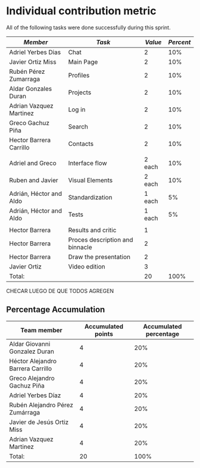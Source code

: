 # Individual contribution metric

All of the following tasks were done successfully during this sprint.

|  *Member*      |*Task* | *Value* | *Percent* |
|------------------|---------|----|------------|
| Adriel Yerbes Dias | Chat | 2 | 10% |
| Javier Ortiz Miss | Main Page | 2 | 10% |
| Rubén Pérez Zumarraga | Profiles | 2 | 10% |
| Aldar Gonzales Duran | Projects | 2 | 10% |
| Adrian Vazquez Martinez | Log in | 2 | 10% |
| Greco Gachuz Piña | Search | 2 | 10% |
| Hector Barrera Carrillo | Contacts | 2 | 10% |
||||
| Adriel and Greco | Interface flow | 2 each | 10% |
| Ruben and Javier | Visual Elements | 2 each | 10% |
| Adrián, Héctor and Aldo | Standardization | 1 each | 5% |
| Adrián, Héctor and Aldo | Tests | 1 each | 5% |
||||
| Hector Barrera | Results and critic |1 | |
| Hector Barrera | Proces description and binnacle | 2 | 
| Hector Barrera | Draw the presentation | 2 ||
| Javier Ortiz   | Video edition         | 3 ||
| Total: || 20 | 100% | 
CHECAR LUEGO DE QUE TODOS AGREGEN

## Percentage Accumulation
|  **Team member**    |**Accumulated points**| **Accumulated percentage** |
|--------------------------------------------------|---------|-----------------------|
| Aldar Giovanni Gonzalez Duran | 4  | 20% | 
| Héctor Alejandro Barrera Carrillo | 4 | 20% |
|Greco Alejandro Gachuz Piña | 4  | 20% |
| Adriel Yerbes Díaz | 4 | 20% |
| Rubén Alejandro Pérez Zumárraga | 4 | 20% |
| Javier de Jesús Ortiz Miss | 4 | 20% |
| Adrian Vazquez Martinez | 4 | 20% |
| Total: | 20 | 100% |
